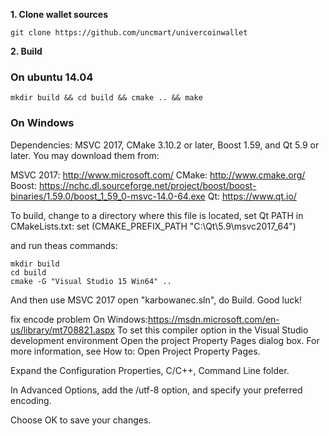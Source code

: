 **1. Clone wallet sources**

```
git clone https://github.com/uncmart/univercoinwallet
```

**2. Build**
### On ubuntu 14.04

```
mkdir build && cd build && cmake .. && make
```


### On Windows
Dependencies: MSVC 2017, CMake 3.10.2 or later, Boost 1.59, and Qt 5.9 or later. You may download them from:

MSVC 2017: http://www.microsoft.com/
CMake: http://www.cmake.org/
Boost: https://nchc.dl.sourceforge.net/project/boost/boost-binaries/1.59.0/boost_1_59_0-msvc-14.0-64.exe
Qt: https://www.qt.io/

To build, change to a directory where this file is located, set Qt PATH in CMakeLists.txt:
set (CMAKE_PREFIX_PATH "C:\\Qt\\5.9\\msvc2017_64")

and run theas commands: 
```
mkdir build
cd build
cmake -G "Visual Studio 15 Win64" ..
```

And then use MSVC 2017 open "karbowanec.sln", do Build.
Good luck!

fix encode problem On Windows:https://msdn.microsoft.com/en-us/library/mt708821.aspx
To set this compiler option in the Visual Studio development environment
Open the project Property Pages dialog box. For more information, see How to: Open Project Property Pages.

Expand the Configuration Properties, C/C++, Command Line folder.

In Advanced Options, add the /utf-8 option, and specify your preferred encoding.

Choose OK to save your changes.

